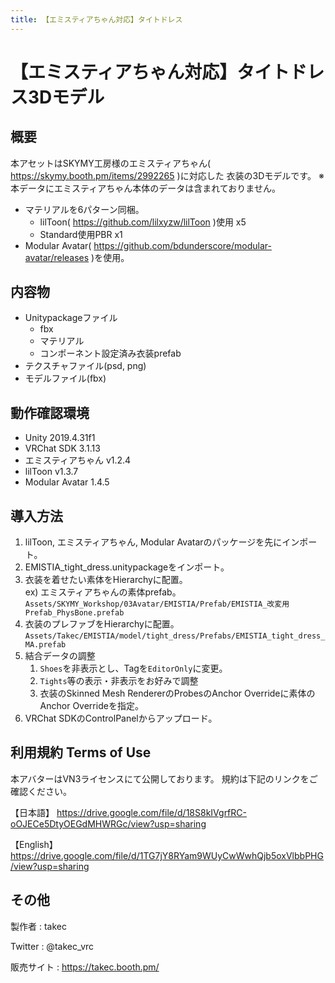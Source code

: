 ```yaml
---
title: 【エミスティアちゃん対応】タイトドレス
---
```


# 【エミスティアちゃん対応】タイトドレス3Dモデル

## 概要
本アセットはSKYMY工房様のエミスティアちゃん( https://skymy.booth.pm/items/2992265 )に対応した
衣装の3Dモデルです。
※本データにエミスティアちゃん本体のデータは含まれておりません。

* マテリアルを6パターン同梱。
  * lilToon( https://github.com/lilxyzw/lilToon )使用 x5
  * Standard使用PBR x1
* Modular Avatar( https://github.com/bdunderscore/modular-avatar/releases )を使用。

## 内容物
* Unitypackageファイル
  * fbx
  * マテリアル
  * コンポーネント設定済み衣装prefab
* テクスチャファイル(psd, png)
* モデルファイル(fbx)

## 動作確認環境
* Unity 2019.4.31f1
* VRChat SDK 3.1.13
* エミスティアちゃん v1.2.4
* lilToon v1.3.7
* Modular Avatar 1.4.5

## 導入方法
1. lilToon, エミスティアちゃん, Modular Avatarのパッケージを先にインポート。
2. EMISTIA_tight_dress.unitypackageをインポート。
3. 衣装を着せたい素体をHierarchyに配置。  
   ex) エミスティアちゃんの素体prefab。  
   `Assets/SKYMY_Workshop/03Avatar/EMISTIA/Prefab/EMISTIA_改変用Prefab_PhysBone.prefab`
4. 衣装のプレファブをHierarchyに配置。
   `Assets/Takec/EMISTIA/model/tight_dress/Prefabs/EMISTIA_tight_dress_MA.prefab`
5. 結合データの調整
   1. `Shoes`を非表示とし、Tagを`EditorOnly`に変更。
   2. `Tights`等の表示・非表示をお好みで調整
   3. 衣装のSkinned Mesh RendererのProbesのAnchor Overrideに素体のAnchor Overrideを指定。
6. VRChat SDKのControlPanelからアップロード。

## 利用規約 Terms of Use
本アバターはVN3ライセンスにて公開しております。
規約は下記のリンクをご確認ください。

【日本語】
https://drive.google.com/file/d/18S8kIVgrfRC-oOJECe5DtyOEGdMHWRGc/view?usp=sharing

【English】
https://drive.google.com/file/d/1TG7jY8RYam9WUyCwWwhQjb5oxVlbbPHG/view?usp=sharing

## その他
製作者
: takec

Twitter
: @takec_vrc

販売サイト
: https://takec.booth.pm/
